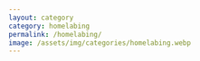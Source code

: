 ```yaml
---
layout: category
category: homelabing
permalink: /homelabing/
image: /assets/img/categories/homelabing.webp
---
```

